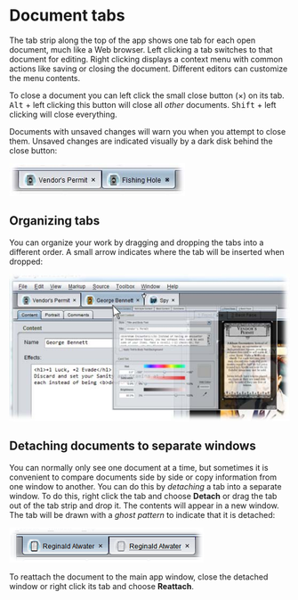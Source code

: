 # Document tabs

The tab strip along the top of the app shows one tab for each open document, much like a Web browser. Left clicking a tab switches to that document for editing. Right clicking displays a context menu with common actions like saving or closing the document. Different editors can customize the menu contents.

To close a document you can left click the small close button (×)  on its tab. <kbd>Alt</kbd> + left clicking this button will close all *other* documents. <kbd>Shift</kbd> + left clicking will close everything.

Documents with unsaved changes will warn you when you attempt to close them. Unsaved changes are indicated visually by a dark disk behind the close button:

![tabs with and without unsaved changes](images/close-tab.jpg)

## Organizing tabs

You can organize your work by dragging and dropping the tabs into a different order. A small arrow indicates where the tab will be inserted when dropped:

![reordering tabs by dragging and dropping](images/tab-ordering.jpg)

## Detaching documents to separate windows

You can normally only see one document at a time, but sometimes it is convenient to compare documents side by side or copy information from one window to another. You can do this by *detaching* a tab into a separate window. To do this, right click the tab and choose **Detach** or drag the tab out of the tab strip and drop it. The contents will appear in a new window. The tab will be drawn with a *ghost pattern* to indicate that it is detached:

![comparing a regular tab and a detached tab](images/detached-tab.png)

To reattach the document to the main app window, close the detached window or right click its tab and choose **Reattach**.